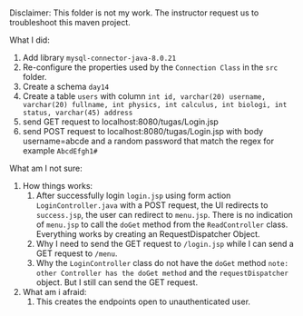 ###

Disclaimer: This folder is not my work. The instructor request us to troubleshoot this maven project.

What I did:
1. Add library `mysql-connector-java-8.0.21`
2. Re-configure the properties used by the `Connection Class` in the `src` folder.
3. Create a schema `day14`
4. Create a table `users` with column `int id, varchar(20) username, varchar(20) fullname, int physics, int calculus, int biologi, int status, varchar(45) address`
5. send GET request to localhost:8080/tugas/Login.jsp
6. send POST request to localhost:8080/tugas/Login.jsp with body username=abcde and a random password that match the regex for example `AbcdEfgh1#`

What am I not sure:
1. How things works:
    1. After successfully login `login.jsp` using form action `LoginController.java` with a POST request, the UI redirects to `success.jsp`, the user can redirect to `menu.jsp`. There is no indication of `menu.jsp` to call the `doGet` method from the `ReadController` class. Everything works by creating an RequestDispatcher Object.
    2. Why I need to send the GET request to `/login.jsp` while I can send a GET request to `/menu`.
    3. Why the `LoginController` class do not have the `doGet` method `note: other Controller has the doGet method` and the `requestDispatcher` object. But I still can send the GET request.
2. What am i afraid:
    1. This creates the endpoints open to unauthenticated user.